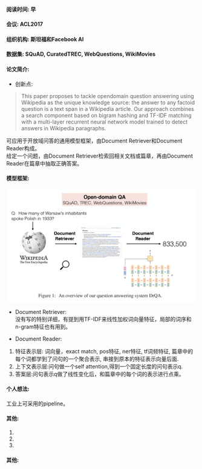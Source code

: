 #### 阅读时间: 早
#### 会议: ACL2017
#### 组织机构: 斯坦福和Facebook AI
#### 数据集: SQuAD, CuratedTREC, WebQuestions, WikiMovies
#### 论文简介: 
* 创新点:
> This paper proposes to tackle opendomain question answering using Wikipedia as the unique knowledge
source: the answer to any factoid question is a text span in a Wikipedia article.
> Our approach combines a search component based on bigram hashing and TF-IDF matching with a multi-layer recurrent neural network model trained to detect answers in Wikipedia paragraphs.

可应用于开放域问答的通用模型框架，由Document Retriever和Document Reader构成。  
给定一个问题，由Document Retriever检索回相关文档或篇章，再由Document Reader在篇章中抽取正确答案。  

#### 模型框架:
![image](https://github.com/dengyuning/paper-reading-notes/blob/master/paper_pictures/Drqa_model.png?raw=true)

* Document Retriever:   
没有写的特别详细，有提到用TF-IDF来线性加权词向量特征，局部的词序和n-gram特征也有用到。

* Document Reader:    
1. 特征表示层: 词向量，exact match, pos特征, ner特征, tf词频特征, 篇章中的每个词都学到了问句的一个聚合表示, 串接到原本的特征表示向量后面.   
2. 上下文表示层:问句做一个self attention,得到一个固定长度的问句表示q.    
3. 答案层:问句表示q做了线性变化后，和篇章中的每个词的表示进行点乘。  

 
#### 个人想法:  
工业上可采用的pipeline。  

#### 其他:
1. [WikiExtractor script]: (https://github.com/attardi/wikiextractor).
2. [CuratedTREC]: (https://github.com/brmson/dataset-factoid-curated).
3. [YodaQA]: (https://github.com/brmson/yodaqa/wiki/Benchmarks)


#### 其他:
